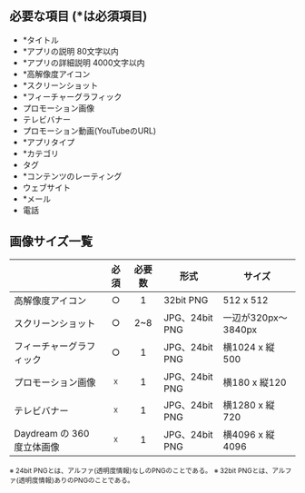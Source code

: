 ## 必要な項目 (*は必須項目)
- *タイトル
- *アプリの説明 80文字以内
- *アプリの詳細説明 4000文字以内
- *高解像度アイコン
- *スクリーンショット
- *フィーチャーグラフィック
- プロモーション画像
- テレビバナー
- プロモーション動画(YouTubeのURL)
- *アプリタイプ
- *カテゴリ
- タグ
- *コンテンツのレーティング
- ウェブサイト
- *メール
- 電話


## 画像サイズ一覧

|                            | 必須  | 必要数 | 形式           | サイズ              |
| -------------------------- | :---: | :----: | -------------- | ------------------- |
| 高解像度アイコン           |   ○   |   1    | 32bit PNG      | 512 x 512           |
| スクリーンショット         |   ○   |  2~8   | JPG、24bit PNG | 一辺が320px～3840px |
| フィーチャーグラフィック   |   ○   |   1    | JPG、24bit PNG | 横1024 x 縦500      |
| プロモーション画像         |   ☓   |   1    | JPG、24bit PNG | 横180 x 縦120       |
| テレビバナー               |   ☓   |   1    | JPG、24bit PNG | 横1280 x 縦720      |
| Daydream の 360 度立体画像 |   ☓   |   1    | JPG、24bit PNG | 横4096 x 縦4096     |

<small>※ 24bit PNGとは、アルファ(透明度情報)なしのPNGのことである。</small>
<small>※ 32bit PNGとは、アルファ(透明度情報)ありのPNGのことである。</small>

## 